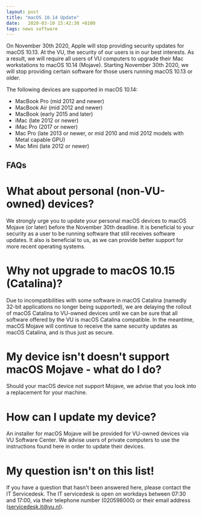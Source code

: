 ```yaml
---
layout: post
title: "macOS 10.14 Update"
date:   2020-03-10 15:42:30 +0100
tags: news software
---
```


On November 30th 2020, Apple will stop providing security updates for macOS 10.13. At the VU, the security of our users is in our best interests. As a result, we will require all users of VU computers to upgrade their Mac workstations to macOS 10.14 (Mojave). Starting November 30th 2020, we will stop providing certain software for those users running macOS 10.13 or older. 

The following devices are supported in macOS 10.14:
* MacBook Pro (mid 2012 and newer)
* MacBook Air (mid 2012 and newer)
* MacBook (early 2015 and later)
* iMac (late 2012 or newer)
* iMac Pro (2017 or newer)
* Mac Pro (late 2013 or newer, or mid 2010 and mid 2012 models with Metal capable GPU)
* Mac Mini (late 2012 or newer)


## FAQs

# What about personal (non-VU-owned) devices?
We strongly urge you to update your personal macOS devices to macOS Mojave (or later) before the November 30th deadline. It is beneficial to your security as a user to be running software that still receives software updates. It also is beneficial to us, as we can provide better support for more recent operating systems.

# Why not upgrade to macOS 10.15 (Catalina)?
Due to incompatibilities with some software in macOS Catalina (namedly 32-bit applications no longer being supported), we are delaying the rollout of macOS Catalina to VU-owned devices until we can be sure that all software offered by the VU is macOS Catalina compatible. In the meantime, macOS Mojave will continue to receive the same security updates as macOS Catalina, and is thus just as secure. 

# My device isn't doesn't support macOS Mojave - what do I do?
Should your macOS device not support Mojave, we advise that you look into a replacement for your machine. 

# How can I update my device?
An installer for macOS Mojave will be provided for VU-owned devices via VU Software Center. We advise users of private computers to use the instructions found here in order to update their devices.

# My question isn't on this list!
If you have a question that hasn't been answered here, please contact the IT Servicedesk. The IT servicedesk is open on workdays between 07:30 and 17:00, via their telephone number (020598000) or their email address (servicedesk.it@vu.nl).